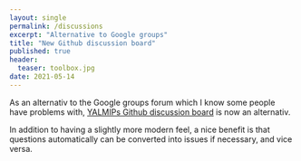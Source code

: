 ```yaml
---
layout: single
permalink: /discussions
excerpt: "Alternative to Google groups"
title: "New Github discussion board"
published: true
header:
  teaser: toolbox.jpg
date: 2021-05-14
---
```


As an alternativ to the Google groups forum which I know some people have problems with, [YALMIPs Github discussion board](/https://github.com/yalmip/YALMIP/discussions) is now an alternativ.

In addition to having a slightly more modern feel, a nice benefit is that questions automatically can be converted into issues if necessary, and vice versa.

